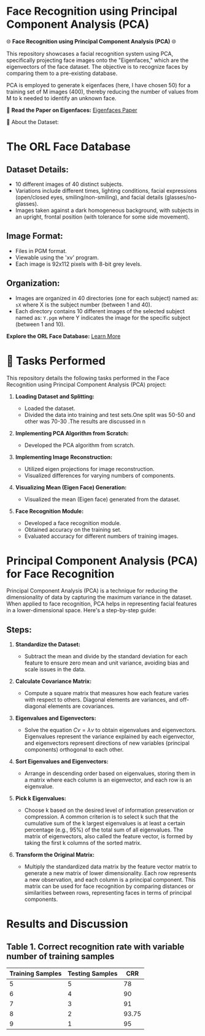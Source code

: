 # Face Recognition using Principal Component Analysis (PCA)

🌐 **Face Recognition using Principal Component Analysis (PCA)** 🌐

This repository showcases a facial recognition system using PCA, specifically projecting face images onto the "Eigenfaces," which are the eigenvectors of the face dataset. The objective is to recognize faces by comparing them to a pre-existing database.

PCA is employed to generate k eigenfaces (here, I have chosen 50) for a training set of M images (400), thereby reducing the number of values from M to k needed to identify an unknown face.

📄 **Read the Paper on Eigenfaces:** [Eigenfaces Paper](https://sites.cs.ucsb.edu/~mturk/Papers/mturk-CVPR91.pdf)

📂 About the Dataset:
# The ORL Face Database


## Dataset Details:
- 10 different images of 40 distinct subjects.
- Variations include different times, lighting conditions, facial expressions (open/closed eyes, smiling/non-smiling), and facial details (glasses/no-glasses).
- Images taken against a dark homogeneous background, with subjects in an upright, frontal position (with tolerance for some side movement).

## Image Format:
- Files in PGM format.
- Viewable using the 'xv' program.
- Each image is 92x112 pixels with 8-bit grey levels.

## Organization:
- Images are organized in 40 directories (one for each subject) named as: `sX` where X is the subject number (between 1 and 40).
- Each directory contains 10 different images of the selected subject named as: `Y.pgm` where Y indicates the image for the specific subject (between 1 and 10).

**Explore the ORL Face Database:**
[Learn More](https://www.kaggle.com/datasets/kasikrit/att-database-of-faces)





# 🚀 Tasks Performed

This repository details the following tasks performed in the Face Recognition using Principal Component Analysis (PCA) project:

1. **Loading Dataset and Splitting:**
   - Loaded the dataset.
   - Divided the data into training and test sets.One split was 50-50 and other was 70-30 .The results are discussed in n

2. **Implementing PCA Algorithm from Scratch:**
   - Developed the PCA algorithm from scratch.

3. **Implementing Image Reconstruction:**
   - Utilized eigen projections for image reconstruction.
   - Visualized differences for varying numbers of components.

4. **Visualizing Mean (Eigen Face) Generation:**
   - Visualized the mean (Eigen face) generated from the dataset.

5. **Face Recognition Module:**
   - Developed a face recognition module.
   - Obtained accuracy on the training set.
   - Evaluated accuracy for different numbers of training images.
# Principal Component Analysis (PCA) for Face Recognition

Principal Component Analysis (PCA) is a technique for reducing the dimensionality of data by capturing the maximum variance in the dataset. When applied to face recognition, PCA helps in representing facial features in a lower-dimensional space. Here's a step-by-step guide:

## Steps:

1. **Standardize the Dataset:**
   - Subtract the mean and divide by the standard deviation for each feature to ensure zero mean and unit variance, avoiding bias and scale issues in the data.

2. **Calculate Covariance Matrix:**
   - Compute a square matrix that measures how each feature varies with respect to others. Diagonal elements are variances, and off-diagonal elements are covariances.

3. **Eigenvalues and Eigenvectors:**
   - Solve the equation $Cv = \lambda v$ to obtain eigenvalues and eigenvectors. Eigenvalues represent the variance explained by each eigenvector, and eigenvectors represent directions of new variables (principal components) orthogonal to each other.

4. **Sort Eigenvalues and Eigenvectors:**
   - Arrange in descending order based on eigenvalues, storing them in a matrix where each column is an eigenvector, and each row is an eigenvalue.

5. **Pick k Eigenvalues:**
   - Choose k based on the desired level of information preservation or compression. A common criterion is to select k such that the cumulative sum of the k largest eigenvalues is at least a certain percentage (e.g., 95%) of the total sum of all eigenvalues. The matrix of eigenvectors, also called the feature vector, is formed by taking the first k columns of the sorted matrix.

6. **Transform the Original Matrix:**
   - Multiply the standardized data matrix by the feature vector matrix to generate a new matrix of lower dimensionality. Each row represents a new observation, and each column is a principal component. This matrix can be used for face recognition by comparing distances or similarities between rows, representing faces in terms of principal components.
# Results and Discussion 
## Table 1. Correct recognition rate  with variable number of training samples 
| Training Samples | Testing Samples | CRR   |
|-------------------|------------------|-------|
| 5                 | 5                | 78    |
| 6                 | 4                | 90    |
| 7                 | 3                | 91    |
| 8                 | 2                | 93.75 |
| 9                 | 1                | 95    |


